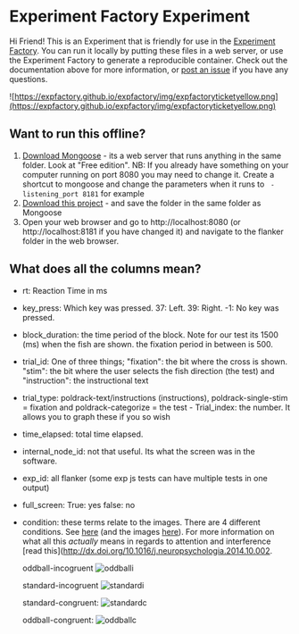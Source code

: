 # Experiment Factory Experiment

Hi Friend! This is an Experiment that is friendly for use in the [Experiment Factory](https://expfactory.github.io/expfactory). You can run it locally by putting these files in a web server, or use the Experiment Factory to generate a reproducible container. Check out the documentation above for more information, or [post an issue](https://www.github.com/expfactory/expfactory/issues) if you have any questions.

![https://expfactory.github.io/expfactory/img/expfactoryticketyellow.png](https://expfactory.github.io/expfactory/img/expfactoryticketyellow.png)


## Want to run this offline?

1. [Download Mongoose](https://cesanta.com/binary.html) - its a web server that runs anything in the same folder. Look at "Free edition". NB: If you already have something on your computer running on port 8080 you may need to change it. Create a shortcut to mongoose and change the parameters when it runs to ` -listening_port 8181` for example
2. [Download this project](https://codeload.github.com/AceCentre/flanker-children/zip/master) - and save the folder in the same folder as Mongoose
3. Open your web browser and go to http://localhost:8080 (or http://localhost:8181 if you have changed it) and navigate to the flanker folder in the web browser.

## What does all the columns mean?

- rt: Reaction Time in ms
- key_press: Which key was pressed. 37: Left. 39: Right. -1: No key was pressed.
- block_duration: the time period of the block. Note for our test its 1500 (ms) when the fish are shown. the fixation period in between is 500. 
- trial_id: One of three things; "fixation": the bit where the cross is shown. "stim": the bit where the user selects the fish direction (the test) and "instruction": the instructional text
- trial_type: poldrack-text/instructions (instructions), poldrack-single-stim = fixation and poldrack-categorize = the test - Trial_index: the number. It allows you to graph these if you so wish
- time_elapsed: total time elapsed.
- internal_node_id: not that useful. Its what the screen was in the software.
- exp_id: all flanker (some exp js tests can have multiple tests in one output)
- full_screen: True: yes false: no
- condition: these terms relate to the images. There are 4 different conditions. See [here](https://github.com/AceCentre/flanker-children/blob/master/experiment.js#L60 ) (and the images [here](https://github.com/AceCentre/flanker-children/tree/master/images)). For more information on what all this *actually* means in regards to attention and interference [read this](http://dx.doi.org/10.1016/j.neuropsychologia.2014.10.002.

   oddball-incogruent ![oddballi](https://raw.githubusercontent.com/AceCentre/flanker-children/master/images/llrll.png)

   standard-incogruent ![standardi](https://raw.githubusercontent.com/AceCentre/flanker-children/master/images/rrlrr.png)

   standard-congruent: ![standardc](https://raw.githubusercontent.com/AceCentre/flanker-children/master/images/rrrrr.png)

   oddball-congruent: ![oddballc](https://raw.githubusercontent.com/AceCentre/flanker-children/master/images/lllll.png)


